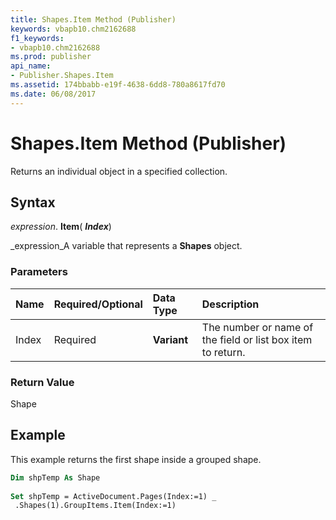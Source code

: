 ```yaml
---
title: Shapes.Item Method (Publisher)
keywords: vbapb10.chm2162688
f1_keywords:
- vbapb10.chm2162688
ms.prod: publisher
api_name:
- Publisher.Shapes.Item
ms.assetid: 174bbabb-e19f-4638-6dd8-780a8617fd70
ms.date: 06/08/2017
---
```



# Shapes.Item Method (Publisher)

Returns an individual object in a specified collection.


## Syntax

 _expression_. **Item**( **_Index_**)

 _expression_A variable that represents a **Shapes** object.


### Parameters



|**Name**|**Required/Optional**|**Data Type**|**Description**|
|:-----|:-----|:-----|:-----|
|Index|Required| **Variant**|The number or name of the field or list box item to return.|

### Return Value

Shape


## Example

This example returns the first shape inside a grouped shape.


```vb
Dim shpTemp As Shape 
 
Set shpTemp = ActiveDocument.Pages(Index:=1) _ 
 .Shapes(1).GroupItems.Item(Index:=1)
```


